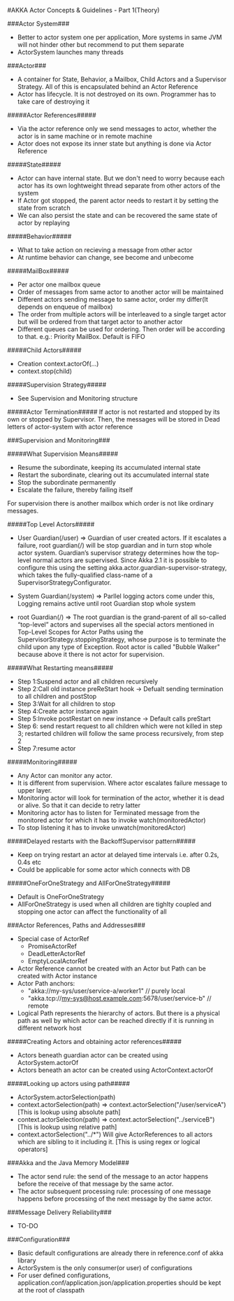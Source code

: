 #AKKA Actor Concepts & Guidelines - Part 1(Theory)

###Actor System###
* Better to actor system one per application, More systems in same JVM will not hinder other but recommend to put them separate
* ActorSystem launches many threads

###Actor###
* A container for State, Behavior, a Mailbox, Child Actors and a Supervisor Strategy. All of this is encapsulated behind an Actor Reference
* Actor has lifecycle. It is not destroyed on its own. Programmer has to take care of destroying it

#####Actor References#####
* Via the actor reference only we send messages to actor, whether the actor is in same machine or in remote machine
* Actor does not expose its inner state but anything is done via Actor Reference

#####State#####
* Actor can have internal state. But we don't need to worry because each actor has its own loghtweight thread separate from 
other actors of the system 
* If Actor got stopped, the parent actor needs to restart it by setting the state from scratch
* We can also persist the state  and can be recovered the same state of actor by replaying

#####Behavior#####
* What to take action on recieving a message from other actor
* At runtime behavior can change, see become and unbecome

#####MailBox#####
* Per actor one mailbox queue
* Order of messages from same actor to another actor will be maintained
* Different actors sending message to same actor, order my differ(It depends on enqueue of mailbox)
* The order from multiple actors will be interleaved to a single target actor but will be ordered from that target
actor to another actor
* Different queues can be used for ordering. Then order will be according to that. e.g.: Priority MailBox. Default is FIFO

#####Child Actors#####
* Creation context.actorOf(...)
* context.stop(child)

#####Supervision Strategy#####
* See Supervision and Monitoring structure

#####Actor Termination#####
If actor is not restarted and stopped by its own or stopped by Supervisor. Then, the messages will be stored in Dead letters
of actor-system with actor reference

###Supervision and Monitoring###

#####What Supervision Means#####
* Resume the subordinate, keeping its accumulated internal state
* Restart the subordinate, clearing out its accumulated internal state
* Stop the subordinate permanently
* Escalate the failure, thereby failing itself

For supervision there is another mailbox which order is not like ordinary messages. 

#####Top Level Actors#####
* User Guardian(/user) => Guardian of user created actors. If it escalates a failure, root guardian(/) will be stop guardian and in turn stop whole actor system. Guardian’s supervisor strategy determines how the top-level normal actors are supervised. Since Akka 2.1 it is possible to configure this using the setting akka.actor.guardian-supervisor-strategy, which takes the fully-qualified class-name of a SupervisorStrategyConfigurator. 

* System Guardian(/system) => Parllel logging actors come under this, Logging remains active until root Guardian stop whole system
* root Guardian(/) => The root guardian is the grand-parent of all so-called “top-level” actors and supervises all the special actors mentioned in Top-Level Scopes for Actor Paths using the SupervisorStrategy.stoppingStrategy, whose purpose is to terminate the child upon any type of Exception. Root actor is called "Bubble Walker" because above it there is not actor
for supervision. 

#####What Restarting means#####
* Step 1:Suspend actor and all children recursively
* Step 2:Call old instance preReStart hook -> Defualt sending termination to all children and postStop
* Step 3:Wait for all children to stop
* Step 4:Create actor instance again
* Step 5:Invoke postRestart on new instance -> Default  calls preStart
* Step 6: send restart request to all children which were not killed in step 3; restarted children will follow the same process recursively, from step 2
* Step 7:resume actor

#####Monitoring#####
* Any Actor can monitor any actor. 
* It is different from supervision. Where actor escalates failure message to upper layer. 
* Monitoring actor will look for termination of the actor, whether it is dead or alive. So that it can decide to 
retry latter
* Monitoring actor has to listen for Terminated message from the monitored actor for which it has to invoke watch(monitoredActor)
* To stop listening it has to invoke unwatch(monitoredActor)

#####Delayed restarts with the BackoffSupervisor pattern#####
* Keep on trying restart an actor at delayed time intervals i.e. after 0.2s, 0.4s etc
* Could be applicable for some actor which connects with DB

#####OneForOneStrategy and AllForOneStrategy#####
* Default is OneForOneStrategy
* AllForOneStrategy is used when all children are tighlty coupled and stopping one actor can affect the functionality of all

###Actor References, Paths and Addresses###
* Special case of ActorRef
	* PromiseActorRef
	* DeadLetterActorRef
	* EmptyLocalActorRef
* Actor Reference cannot be created with an Actor but Path can be created with Actor instance
* Actor Path anchors:
	* "akka://my-sys/user/service-a/worker1"                   // purely local
	* "akka.tcp://my-sys@host.example.com:5678/user/service-b" // remote
* Logical Path represents the hierarchy of actors. But there is a physical path as well by which actor can be reached directly if it is running in different network host

#####Creating Actors and obtaining actor references#####
* Actors beneath guardian actor can be created using ActorSystem.actorOf
* Actors beneath an actor can be created using ActorContext.actorOf

#####Looking up actors using path#####
* ActorSystem.actorSelection(path)
* context.actorSelection(path) => context.actorSelection("/user/serviceA") [This is lookup using absolute path]
* context.actorSelection(path) => context.actorSelection("../serviceB") [This is lookup using relative path]
* context.actorSelection("../*") Will give ActorReferences to all actors which are sibling to it including it. [This is using regex or logical operators]

###Akka and the Java Memory Model###
* The actor send rule: the send of the message to an actor happens before the receive of that message by the same actor.
* The actor subsequent processing rule: processing of one message happens before processing of the next message by the same actor.

###Message Delivery Reliability###
* TO-DO

###Configuration###
* Basic default configurations are already there in reference.conf of akka library
* ActorSystem is the only consumer(or user) of configurations
* For user defined configurations, application.conf/application.json/application.properties should be kept at the root of classpath
 

